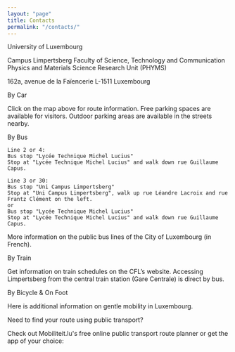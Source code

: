 ```yaml
---
layout: "page"
title: Contacts
permalink: "/contacts/"
---
```


University of Luxembourg

Campus Limpertsberg
Faculty of Science, Technology and Communication
Physics and Materials Science Research Unit (PHYMS)


162a, avenue de la Faïencerie
L-1511 Luxembourg

By Car


Click on the map above for route information.
Free parking spaces are available for visitors. Outdoor parking areas are available in the streets nearby.

 
By Bus


    Line 2 or 4:
    Bus stop "Lycée Technique Michel Lucius"
    Stop at "Lycée Technique Michel Lucius" and walk down rue Guillaume Capus.

    Line 3 or 30:
    Bus stop "Uni Campus Limpertsberg"
    Stop at "Uni Campus Limpertsberg", walk up rue Léandre Lacroix and rue Frantz Clément on the left.
    or
    Bus stop "Lycée Technique Michel Lucius"
    Stop at "Lycée Technique Michel Lucius" and walk down rue Guillaume Capus.

More information on the public bus lines of the City of Luxembourg (in French).

 
By Train


Get information on train schedules on the CFL’s website.
Accessing Limpertsberg from the central train station (Gare Centrale) is direct by bus.

 
By Bicycle & On Foot

Here is additional information on gentle mobility in Luxembourg.

 
Need to find your route using public transport?


Check out Mobiliteit.lu's free online public transport route planner or get the app of your choice:
